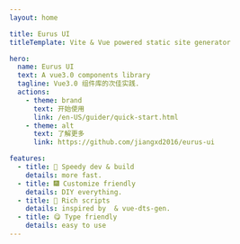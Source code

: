 ```yaml
---
layout: home

title: Eurus UI
titleTemplate: Vite & Vue powered static site generator

hero:
  name: Eurus UI
  text: A vue3.0 components library
  tagline: Vue3.0 组件库的次佳实践.
  actions:
    - theme: brand
      text: 开始使用
      link: /en-US/guider/quick-start.html
    - theme: alt
      text: 了解更多
      link: https://github.com/jiangxd2016/eurus-ui

features:
  - title: 🌈 Speedy dev & build
    details: more fast.
  - title: 🎆 Customize friendly
    details: DIY everything.
  - title: 🍭 Rich scripts
    details: inspired by  & vue-dts-gen.
  - title: 😋 Type friendly
    details: easy to use
---
```

